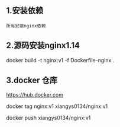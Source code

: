 ## 1.安装依赖

```
所有安装nginx依赖
```

## 2.源码安装nginx1.14

 docker build -t nginx:v1 -f Dockerfile-nginx .



## 3.docker 仓库

https://hub.docker.com

docker tag nginx:v1 xiangys0134/nginx:v1

docker push xiangys0134/nginx:v1

